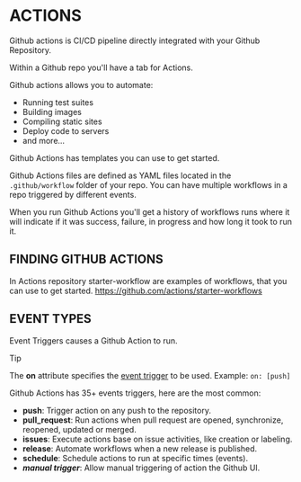 # ACTIONS

Github actions is CI/CD pipeline directly integrated with your Github Repository.

Within a Github repo you'll have a tab for Actions.

Github actions allows you to automate:
- Running test suites
- Building images
- Compiling static sites
- Deploy code to servers
- and more...

Github Actions has templates you can use to get started.

Github Actions files are defined as YAML files located in the `.github/workflow` folder of your repo. You can have multiple workflows in a repo triggered by different events.


When you run Github Actions you'll get a history of workflows runs where it will indicate if it was success, failure, in progress and how long it took to run it.

## FINDING GITHUB ACTIONS

In Actions repository starter-workflow are examples of workflows, that you can use to get started. https://github.com/actions/starter-workflows

## EVENT TYPES

Event Triggers causes a Github Action to run.

> [!TIP]
> The **on** attribute specifies the <ins>event trigger</ins> to be used. Example: `on: [push]`

Github Actions has 35+ events triggers, here are the most common:
- **push**: Trigger action on any push to the repository.
- **pull_request**: Run actions when pull request are opened, synchronize, reopened, updated or merged.
- **issues**: Execute actions base on issue activities, like creation or labeling.
- **release**: Automate workflows when a new release is published.
- **schedule**: Schedule actions to run at specific times (events).
- ***manual trigger***: Allow manual triggering of action the Github UI.
